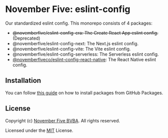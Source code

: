 # November Five: eslint-config

Our standardized eslint config. This monorepo consists of 4 packages:

- ~~@novemberfive/eslint-config-cra: The Create React App eslint config.~~ (Deprecated)
- @novemberfive/eslint-config-next: The Next.js eslint config.
- @novemberfive/eslint-config-vite: The Vite eslint config.
- @novemberfive/eslint-config-serverless: The Serverless eslint config.
- [@novemberfiveco/eslint-config-react-native](https://github.com/novemberfiveco/eslint-config/blob/master/packages/react-native/README.md): The React Native eslint config.

## Installation

You can follow [this guide](https://docs.github.com/en/packages/working-with-a-github-packages-registry/working-with-the-npm-registry#installing-a-package) on how to install packages from GitHub Packages.

## License

Copyright (c) [November Five BVBA](https://novemberfive.co). All rights reserved.

Licensed under the [MIT](LICENSE) License.

